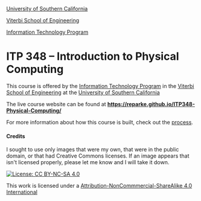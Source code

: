 [University of Southern California](https://www.usc.edu)

[Viterbi School of Engineering](https://viterbischool.usc.edu/)

[Information Technology Program](https://itp.usc.edu/)

# ITP 348 – Introduction to Physical Computing
This course is offered by the [Information Technology Program](https://itp.usc.edu/) in the [Viterbi School of Engineering](https://viterbischool.usc.edu/) at the [University of Southern California](https://www.usc.edu)

The live course website can be found at **https://reparke.github.io/ITP348-Physical-Computing/**





For more information about how this course is built, check out the [process](how_this_site_is_built.md).



#### Credits

I sought to use only images that were my own, that were in the public domain, or that had Creative Commons licenses. If an image appears that isn't licensed properly, please let me know and I will take it down.


[![License: CC BY-NC-SA 4.0](https://img.shields.io/badge/License-CC%20BY--NC--SA%204.0-blue)](https://creativecommons.org/licenses/by-nc-sa/4.0/)

This work is licensed under a
[Attribution-NonCommmercial-ShareAlike 4.0 International](https://creativecommons.org/licenses/by-nc-sa/4.0/)
